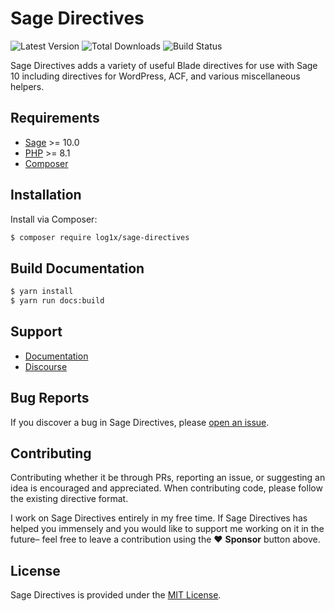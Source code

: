 # Sage Directives

![Latest Version](https://img.shields.io/packagist/v/log1x/sage-directives.svg?style=flat-square)
![Total Downloads](https://img.shields.io/packagist/dt/log1x/sage-directives.svg?style=flat-square)
![Build Status](https://img.shields.io/github/actions/workflow/status/log1x/sage-directives/main.yml?branch=master&style=flat-square)

Sage Directives adds a variety of useful Blade directives for use with Sage 10 including directives for WordPress, ACF, and various miscellaneous helpers.

## Requirements

- [Sage](https://github.com/roots/sage) >= 10.0
- [PHP](https://secure.php.net/manual/en/install.php) >= 8.1
- [Composer](https://getcomposer.org/download/)

## Installation

Install via Composer:

```bash
$ composer require log1x/sage-directives
```

## Build Documentation

```bash
$ yarn install
$ yarn run docs:build
```

## Support

- [Documentation](https://log1x.github.io/sage-directives-docs/)
- [Discourse](https://discourse.roots.io/t/blade-directives-for-sage/14301)

## Bug Reports

If you discover a bug in Sage Directives, please [open an issue](https://github.com/log1x/sage-directives/issues).

## Contributing

Contributing whether it be through PRs, reporting an issue, or suggesting an idea is encouraged and appreciated. When contributing code, please follow the existing directive format.

I work on Sage Directives entirely in my free time. If Sage Directives has helped you immensely and you would like to support me working on it in the future– feel free to leave a contribution using the :heart: **Sponsor** button above.

## License

Sage Directives is provided under the [MIT License](https://github.com/log1x/sage-directives/blob/master/LICENSE.md).
